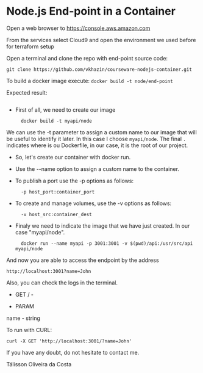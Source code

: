 # Node.js End-point in a Container

Open a web browser to https://console.aws.amazon.com

From the services select Cloud9 and open the environment we used before for terraform setup

Open a terminal and clone the repo with end-point source code:
```
git clone https://github.com/vkhazin/courseware-nodejs-container.git
```

To build a docker image execute: `docker build -t node/end-point`

Expected result:
```

```

* First of all, we need to create our image

		docker build -t myapi/node 

We can use the -t parameter to assign a custom name to our image that will be useful to identify it later. In this case I choose `myapi/node`. The final `.` indicates where is ou Dockerfile, in our case, it is the root of our project.

 
* So, let's create our container with docker run.

- Use the --name option to assign a custom name to the container.

- To publish a port use the -p options as follows:

		-p host_port:container_port

- To create and manage volumes, use the -v options as follows:

		-v host_src:container_dest

- Finaly we need to indicate the image that we have just created. In our case "myapi/node".


		docker run --name myapi -p 3001:3001 -v $(pwd)/api:/usr/src/api myapi/node

  

And now you are able to access the endpoint by the address 

	http://localhost:3001?name=John

Also, you can check the logs in the terminal.


+ GET / -

+ PARAM

name - string

To run with CURL:

`curl -X GET 'http://localhost:3001/?name=John' `

  
  
  

If you have any doubt, do not hesitate to contact me.

  

Tálisson Oliveira da Costa
